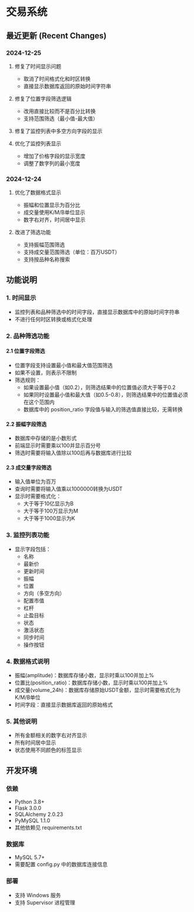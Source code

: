 # 交易系统

## 最近更新 (Recent Changes)

### 2024-12-25
1. 修复了时间显示问题
   - 取消了时间格式化和时区转换
   - 直接显示数据库返回的原始时间字符串

2. 修复了位置字段筛选逻辑
   - 改用直接比较而不是百分比转换
   - 支持范围筛选（最小值-最大值）

3. 修复了监控列表中多空方向字段的显示

4. 优化了监控列表显示
   - 增加了价格字段的显示宽度
   - 调整了数字列的最小宽度

### 2024-12-24
1. 优化了数据格式显示
   - 振幅和位置显示为百分比
   - 成交量使用K/M/B单位显示
   - 数字右对齐，时间居中显示

2. 改进了筛选功能
   - 支持振幅范围筛选
   - 支持成交量范围筛选（单位：百万USDT）
   - 支持按品种名称搜索

## 功能说明

### 1. 时间显示
- 监控列表和品种筛选中的时间字段，直接显示数据库中的原始时间字符串
- 不进行任何时区转换或格式化处理

### 2. 品种筛选功能

#### 2.1 位置字段筛选
- 位置字段支持设置最小值和最大值范围筛选
- 如果不设置，则表示不限制
- 筛选规则：
  - 如果设置最小值（如0.2），则筛选结果中的位置值必须大于等于0.2
  - 如果同时设置最小值和最大值（如0.5-0.8），则筛选结果中的位置值必须在这个范围内
  - 数据库中的 position_ratio 字段值与输入的筛选值直接比较，无需转换

#### 2.2 振幅字段筛选
- 数据库中存储的是小数形式
- 前端显示时需要乘以100并显示百分号
- 筛选时需要将输入值除以100后再与数据库进行比较

#### 2.3 成交量字段筛选
- 输入值单位为百万
- 查询时需要将输入值乘以1000000转换为USDT
- 显示时需要格式化：
  - 大于等于10亿显示为B
  - 大于等于100万显示为M
  - 大于等于1000显示为K

### 3. 监控列表功能
- 显示字段包括：
  - 名称
  - 最新价
  - 更新时间
  - 振幅
  - 位置
  - 方向（多空方向）
  - 配置市值
  - 杠杆
  - 止盈目标
  - 状态
  - 激活状态
  - 同步时间
  - 操作按钮

### 4. 数据格式说明
- 振幅(amplitude)：数据库存储小数，显示时乘以100并加上%
- 位置比(position_ratio)：数据库存储小数，显示时乘以100并加上%
- 成交量(volume_24h)：数据库存储原始USDT金额，显示时需要格式化为K/M/B单位
- 时间字段：直接显示数据库返回的原始格式

### 5. 其他说明
- 所有金额相关的数字右对齐显示
- 所有时间居中显示
- 状态使用不同颜色的标签显示

## 开发环境

### 依赖
- Python 3.8+
- Flask 3.0.0
- SQLAlchemy 2.0.23
- PyMySQL 1.1.0
- 其他依赖见 requirements.txt

### 数据库
- MySQL 5.7+
- 需要配置 config.py 中的数据库连接信息

### 部署
- 支持 Windows 服务
- 支持 Supervisor 进程管理 
